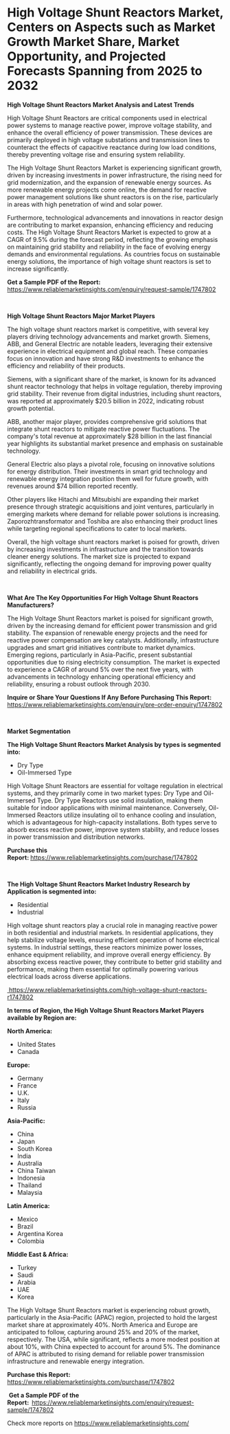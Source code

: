 <p><h1>High Voltage Shunt Reactors Market, Centers on Aspects such as Market Growth Market Share, Market Opportunity, and Projected Forecasts Spanning from 2025 to 2032</h1></p><p><strong>High Voltage Shunt Reactors Market Analysis and Latest Trends</strong></p>
<p><p>High Voltage Shunt Reactors are critical components used in electrical power systems to manage reactive power, improve voltage stability, and enhance the overall efficiency of power transmission. These devices are primarily deployed in high voltage substations and transmission lines to counteract the effects of capacitive reactance during low load conditions, thereby preventing voltage rise and ensuring system reliability.</p><p>The High Voltage Shunt Reactors Market is experiencing significant growth, driven by increasing investments in power infrastructure, the rising need for grid modernization, and the expansion of renewable energy sources. As more renewable energy projects come online, the demand for reactive power management solutions like shunt reactors is on the rise, particularly in areas with high penetration of wind and solar power.</p><p>Furthermore, technological advancements and innovations in reactor design are contributing to market expansion, enhancing efficiency and reducing costs. The High Voltage Shunt Reactors Market is expected to grow at a CAGR of 9.5% during the forecast period, reflecting the growing emphasis on maintaining grid stability and reliability in the face of evolving energy demands and environmental regulations. As countries focus on sustainable energy solutions, the importance of high voltage shunt reactors is set to increase significantly.</p></p>
<p><strong>Get a Sample PDF of the Report:&nbsp;</strong> <a href="https://www.reliablemarketinsights.com/enquiry/request-sample/1747802?utm_campaign=3295&utm_medium=2&utm_source=Github&utm_content=ia&utm_term=07042025&utm_id=high-voltage-shunt-reactors">https://www.reliablemarketinsights.com/enquiry/request-sample/1747802</a></p>
<p>&nbsp;</p>
<p><strong>High Voltage Shunt Reactors Major Market Players</strong></p>
<p><p>The high voltage shunt reactors market is competitive, with several key players driving technology advancements and market growth. Siemens, ABB, and General Electric are notable leaders, leveraging their extensive experience in electrical equipment and global reach. These companies focus on innovation and have strong R&D investments to enhance the efficiency and reliability of their products.</p><p>Siemens, with a significant share of the market, is known for its advanced shunt reactor technology that helps in voltage regulation, thereby improving grid stability. Their revenue from digital industries, including shunt reactors, was reported at approximately $20.5 billion in 2022, indicating robust growth potential.</p><p>ABB, another major player, provides comprehensive grid solutions that integrate shunt reactors to mitigate reactive power fluctuations. The company's total revenue at approximately $28 billion in the last financial year highlights its substantial market presence and emphasis on sustainable technology.</p><p>General Electric also plays a pivotal role, focusing on innovative solutions for energy distribution. Their investments in smart grid technology and renewable energy integration position them well for future growth, with revenues around $74 billion reported recently.</p><p>Other players like Hitachi and Mitsubishi are expanding their market presence through strategic acquisitions and joint ventures, particularly in emerging markets where demand for reliable power solutions is increasing. Zaporozhtransformator and Toshiba are also enhancing their product lines while targeting regional specifications to cater to local markets.</p><p>Overall, the high voltage shunt reactors market is poised for growth, driven by increasing investments in infrastructure and the transition towards cleaner energy solutions. The market size is projected to expand significantly, reflecting the ongoing demand for improving power quality and reliability in electrical grids.</p></p>
<p>&nbsp;</p>
<p><strong>What Are The Key Opportunities For High Voltage Shunt Reactors Manufacturers?</strong></p>
<p><p>The High Voltage Shunt Reactors market is poised for significant growth, driven by the increasing demand for efficient power transmission and grid stability. The expansion of renewable energy projects and the need for reactive power compensation are key catalysts. Additionally, infrastructure upgrades and smart grid initiatives contribute to market dynamics. Emerging regions, particularly in Asia-Pacific, present substantial opportunities due to rising electricity consumption. The market is expected to experience a CAGR of around 5% over the next five years, with advancements in technology enhancing operational efficiency and reliability, ensuring a robust outlook through 2030.</p></p>
<p><strong>Inquire or Share Your Questions If Any Before Purchasing This Report:</strong> <a href="https://www.reliablemarketinsights.com/enquiry/pre-order-enquiry/1747802?utm_campaign=3295&utm_medium=2&utm_source=Github&utm_content=ia&utm_term=07042025&utm_id=high-voltage-shunt-reactors">https://www.reliablemarketinsights.com/enquiry/pre-order-enquiry/1747802</a></p>
<p>&nbsp;</p>
<p><strong>Market Segmentation</strong></p>
<p><strong>The High Voltage Shunt Reactors Market Analysis by types is segmented into:</strong></p>
<p><ul><li>Dry Type</li><li>Oil-Immersed Type</li></ul></p>
<p><p>High Voltage Shunt Reactors are essential for voltage regulation in electrical systems, and they primarily come in two market types: Dry Type and Oil-Immersed Type. Dry Type Reactors use solid insulation, making them suitable for indoor applications with minimal maintenance. Conversely, Oil-Immersed Reactors utilize insulating oil to enhance cooling and insulation, which is advantageous for high-capacity installations. Both types serve to absorb excess reactive power, improve system stability, and reduce losses in power transmission and distribution networks.</p></p>
<p><strong>Purchase this Report:&nbsp;</strong><a href="https://www.reliablemarketinsights.com/purchase/1747802?utm_campaign=3295&utm_medium=2&utm_source=Github&utm_content=ia&utm_term=07042025&utm_id=high-voltage-shunt-reactors">https://www.reliablemarketinsights.com/purchase/1747802</a></p>
<p>&nbsp;</p>
<p><strong>The High Voltage Shunt Reactors Market Industry Research by Application is segmented into:</strong></p>
<p><ul><li>Residential</li><li>Industrial</li></ul></p>
<p><p>High voltage shunt reactors play a crucial role in managing reactive power in both residential and industrial markets. In residential applications, they help stabilize voltage levels, ensuring efficient operation of home electrical systems. In industrial settings, these reactors minimize power losses, enhance equipment reliability, and improve overall energy efficiency. By absorbing excess reactive power, they contribute to better grid stability and performance, making them essential for optimally powering various electrical loads across diverse applications.</p></p>
<p><a href="https://www.reliablemarketinsights.com/high-voltage-shunt-reactors-r1747802?utm_campaign=3295&utm_medium=2&utm_source=Github&utm_content=ia&utm_term=07042025&utm_id=high-voltage-shunt-reactors">&nbsp;https://www.reliablemarketinsights.com/high-voltage-shunt-reactors-r1747802</a></p>
<p><strong>In terms of Region, the High Voltage Shunt Reactors Market Players available by Region are:</strong></p>
<p>
    <p> <strong> North America: </strong>
        <ul>
            <li>United States</li>
            <li>Canada</li>
        </ul>
        </p> 
    <p> <strong> Europe: </strong>
        <ul>
            <li>Germany</li>
            <li>France</li>
            <li>U.K.</li>
            <li>Italy</li>
            <li>Russia</li>
        </ul>
        </p> 
    <p> <strong> Asia-Pacific: </strong>
        <ul>
            <li>China</li>
            <li>Japan</li>
            <li>South Korea</li>
            <li>India</li>
            <li>Australia</li>
            <li>China Taiwan</li>
            <li>Indonesia</li>
            <li>Thailand</li>
            <li>Malaysia</li>
        </ul>
        </p> 
    <p> <strong> Latin America: </strong>
        <ul>
            <li>Mexico</li>
            <li>Brazil</li>
            <li>Argentina Korea</li>
            <li>Colombia</li>
        </ul>
        </p> 
    <p> <strong> Middle East & Africa: </strong>
        <ul>
            <li>Turkey</li>
            <li>Saudi</li>
            <li>Arabia</li>
            <li>UAE</li>
            <li>Korea</li>
        </ul>
    </p>
    </p>
<p><p>The High Voltage Shunt Reactors market is experiencing robust growth, particularly in the Asia-Pacific (APAC) region, projected to hold the largest market share at approximately 40%. North America and Europe are anticipated to follow, capturing around 25% and 20% of the market, respectively. The USA, while significant, reflects a more modest position at about 10%, with China expected to account for around 5%. The dominance of APAC is attributed to rising demand for reliable power transmission infrastructure and renewable energy integration.</p></p>
<p><strong>Purchase this Report: </strong><a href="https://www.reliablemarketinsights.com/purchase/1747802?utm_campaign=3295&utm_medium=2&utm_source=Github&utm_content=ia&utm_term=07042025&utm_id=high-voltage-shunt-reactors">https://www.reliablemarketinsights.com/purchase/1747802</a></p>
<p>&nbsp;<strong>Get a Sample PDF of the Report:&nbsp;&nbsp;</strong><a href="https://www.reliablemarketinsights.com/enquiry/request-sample/1747802?utm_campaign=3295&utm_medium=2&utm_source=Github&utm_content=ia&utm_term=07042025&utm_id=high-voltage-shunt-reactors">https://www.reliablemarketinsights.com/enquiry/request-sample/1747802</a></p>
<p><strong></strong></p>
<p>Check more reports on <a href="https://www.reliablemarketinsights.com/?utm_campaign=3295&utm_medium=2&utm_source=Github&utm_content=ia&utm_term=07042025&utm_id=high-voltage-shunt-reactors">https://www.reliablemarketinsights.com/</a></p>